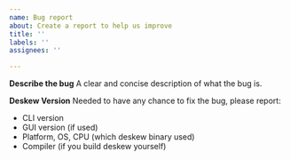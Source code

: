 ```yaml
---
name: Bug report
about: Create a report to help us improve
title: ''
labels: ''
assignees: ''

---
```


**Describe the bug**
A clear and concise description of what the bug is.

**Deskew Version**
Needed to have any chance to fix the bug, please report:
- CLI version 
- GUI version (if used)
- Platform, OS, CPU (which deskew binary used) 
- Compiler (if you build deskew yourself)
